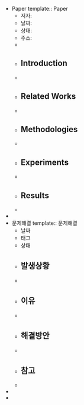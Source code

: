 - Paper
  template:: Paper
	- 저자:
	- 날짜:
	- 상태:
	- 주소:
	-
	- ## Introduction
	-
	- ## Related Works
	-
	- ## Methodologies
	-
	- ## Experiments
	-
	- ## Results
	-
-
- 문제해결
  template:: 문제해결
	- 날짜
	- 태그
	- 상태
	- ## 발생상황
	-
	- ## 이유
	-
	- ## 해결방안
	-
	- ## 참고
	-
-
-